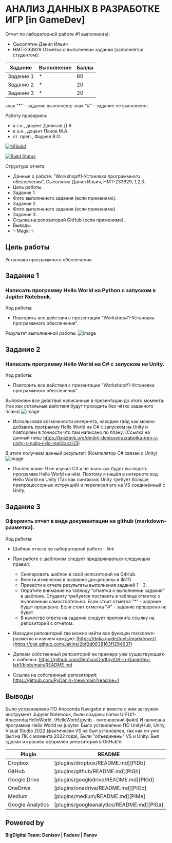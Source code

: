 # АНАЛИЗ ДАННЫХ В РАЗРАБОТКЕ ИГР [in GameDev]
Отчет по лабораторной работе #1 выполнил(а):
- Сысолятин Данил Ильич
- НМТ-233929
Отметка о выполнении заданий (заполняется студентом):

| Задание | Выполнение | Баллы |
| ------ | ------ | ------ |
| Задание 1 | * | 60 |
| Задание 2 | * | 20 |
| Задание 3 | * | 20 |

знак "*" - задание выполнено; знак "#" - задание не выполнено;

Работу проверили:
- к.т.н., доцент Денисов Д.В.
- к.э.н., доцент Панов М.А.
- ст. преп., Фадеев В.О.

[![N|Solid](https://cldup.com/dTxpPi9lDf.thumb.png)](https://nodesource.com/products/nsolid)

[![Build Status](https://travis-ci.org/joemccann/dillinger.svg?branch=master)](https://travis-ci.org/joemccann/dillinger)

Структура отчета

- Данные о работе: "Workshop#1-Установка программного обеспечения", Сысолятин Данил Ильич, НМТ-233929, 1,2,3.
- Цель работы.
- Задание 1.
- Фото выполненого задания (если применимо).
- Задание 2.
- Фото выполненого задания (если применимо).
- Задание 3.
- Ссылка на репозиторий GitHub (если применимо).
- Выводы.
- ✨Magic ✨

## Цель работы
Установка программного обеспечения.

## Задание 1
### Написать программу Hello World на Python с запуском в Jupiter Notebook.
Ход работы:
- Повторить все действия с презентации "Workshop#1-Установка программного обеспечения".

Результат выполненной работы:
![image](https://github.com/user-attachments/assets/d51298f9-e82a-427c-8bec-2dd9310ae3a6)

## Задание 2
### Написать программу Hello World на C# с запуском на Unity.
Ход работы:
- Повторить все действия с презентации "Workshop#1-Установка программного обеспечения".
  
Выполняем все действия написанные в презентации до этого момента: (так как остальные действия будут проходить без чётко заданного плана)
![image](https://github.com/user-attachments/assets/a442d754-4082-45fd-aacf-7da057a72f65)

- Использовав возможности интернета, находим гайд как можно добавить программу Hello World на C# с запуском на Unity и повторяем в точности что там написано по плану. (Ссылка на данный гайд: https://knizhnik.org/dmitrij-denisov/razrabotka-igry-v-unity-s-nulja-i-do-realizaczii/3)

В итоге получаем данный результат: (Компилятор C# связан с Unity)
![image](https://github.com/user-attachments/assets/93e572a8-b080-4a8c-8218-d630911c2cd0)

- Послесловие: Я не изучил C# и не знаю как будет выглядеть программа Hello World на нём. Поэтому я нашёл в интернете код Hello World на Unity (Так как синтаксис Unity требует больше препроцессорных иструкций) и переписал его на VS соединённый с Unity.

## Задание 3
### Оформить отчет в виде документации на github (markdown-разметка).
Ход работы:
- Шаблон отчета по лабораторной работе – link
- При работе с шаблоном следует придерживаться следующих правил:
  - Скопировать шаблон в свой репозиторий на GitHub.
  - Внести изменения в название дисциплины и ФИО.
  - Привести в отчете результаты выполнения заданий 1 - 3.
  - Обратите внимание на таблицу "отметка о выполнении заданий" в шаблоне. Студенту требуется поставить в таблице отметку о выполнении самостоятельно. Если стоит отметка "*" - задание будет проверено. Если стоит отметка "#" - задание проверено не будет.
  - В качестве ответа на задание следует приложить ссылку на репозиторий с отчетом.

- Находим репозиторий где можно найти все функции markdown-разметка и изучем каждую: [https://doka.guide/tools/markdown/](https://gist.github.com/Jekins/2bf2d0638163f1294637)
- Делаем собственный репозиторий на примере уже существующего с шаблона: https://github.com/Den1sovDm1triy/DA-in-GameDev-lab1/blob/main/README.md
- Ссылка на собственный репозиторий: https://github.com/PyDanil/-/new/main?readme=1

## Выводы

Было устрановлено ПО Anaconda Navigator и вместе с ним загружен инструмент Jupyter Notebook, были созданы папки UrFU/1-Anaconda/HelloWorld. (HelloWorld.jpynb - питоновский файл) И написана программа Hello World на jupyter.
Было установлено ПО UnityHub, Unity, Visual Studio 2022 (фактически VS не был установлен, так как он уже был на ПК с момента 2022 года), Были "объединены" VS и Unity.
Был сделан и красиво оформлен репозиторий в GitHub'e.

| Plugin | README |
| ------ | ------ |
| Dropbox | [plugins/dropbox/README.md][PlDb] |
| GitHub | [plugins/github/README.md][PlGh] |
| Google Drive | [plugins/googledrive/README.md][PlGd] |
| OneDrive | [plugins/onedrive/README.md][PlOd] |
| Medium | [plugins/medium/README.md][PlMe] |
| Google Analytics | [plugins/googleanalytics/README.md][PlGa] |

## Powered by

**BigDigital Team: Denisov | Fadeev | Panov**
